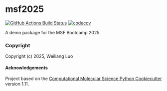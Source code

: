 msf2025
==============================
[//]: # (Badges)
[![GitHub Actions Build Status](https://github.com/REPLACE_WITH_OWNER_ACCOUNT/msf2025/workflows/CI/badge.svg)](https://github.com/REPLACE_WITH_OWNER_ACCOUNT/msf2025/actions?query=workflow%3ACI)
[![codecov](https://codecov.io/gh/REPLACE_WITH_OWNER_ACCOUNT/msf2025/branch/main/graph/badge.svg)](https://codecov.io/gh/REPLACE_WITH_OWNER_ACCOUNT/msf2025/branch/main)


A demo package for the MSF Bootcamp 2025.

### Copyright

Copyright (c) 2025, Weiliang Luo


#### Acknowledgements
 
Project based on the 
[Computational Molecular Science Python Cookiecutter](https://github.com/molssi/cookiecutter-cms) version 1.11.

